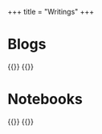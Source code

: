 +++
title = "Writings"
+++

# Blogs
{{<preview src="https://towardsdatascience.com/introduction-to-hierarchical-modeling-a5c7b2ebb1ca?source=your_stories_page-------------------------------------">}}
{{<preview src="https://towardsdatascience.com/lessons-learnt-working-on-applied-machine-learning-research-1a7a5059aa75?source=your_stories_page-------------------------------------">}}

# Notebooks

{{<preview src="https://rpubs.com/suryak/bayesfreqreg">}}
{{<preview src="https://www.kaggle.com/suryathiru/1-tradition-image-processing-feature-extraction">}}
